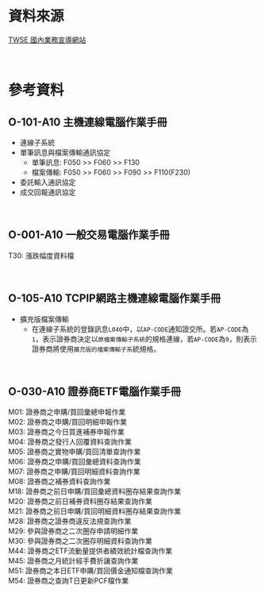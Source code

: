 # 資料來源

[TWSE 國內業務宣導網站](https://dsp.twse.com.tw/)  

<br>

# 參考資料

## O-101-A10 主機連線電腦作業手冊
* 連線子系統
* 單筆訊息與檔案傳輸通訊協定
    - 單筆訊息: F050 >> F060 >> F130
    - 檔案傳輸: F050 >> F060 >> F090 >> F110(F230)
* 委託輸入通訊協定
* 成交回報通訊協定

<br>

## O-001-A10 一般交易電腦作業手冊

T30: 漲跌幅度資料檔

<br>

## O-105-A10 TCPIP網路主機連線電腦作業手冊
* 擴充版檔案傳輸
    - 在連線子系統的登錄訊息`L040`中，以`AP-CODE`通知證交所。若`AP-CODE`為`1`，表示證券商決定以`原檔案傳輸子系統`的規格連線，若`AP-CODE`為`9`，則表示證券商將使用`擴充版的檔案傳輸子系`統規格。

<br>

## O-030-A10 證券商ETF電腦作業手冊

M01: 證券商之申購/買回彙總申報作業  
M02: 證券商之申購/買回明細申報作業  
M03: 證券商之今日買進補券申報作業  
M04: 證券商之發行人回覆資料查詢作業  
M05: 證券商之實物申購/買回清單查詢作業  
M06: 證券商之申購/買回彙總資料查詢作業  
M07: 證券商之申購/買回明細資料查詢作業  
M08: 證券商之補券資料查詢作業  
M18: 證券商之前日申購/買回彙總資料圈存結果查詢作業  
M20: 證券商之前日補券資料圈存結果查詢作業  
M21: 證券商之前日申購/買回明細資料圈存結果查詢作業  
M28: 證券商之證券商違反法規查詢作業  
M29: 參與證券商之二次圈存申請明細作業  
M30: 參與證券商之二次圈存明細資料查詢作業  
M44: 證券商之ETF流動量提供者績效統計檔查詢作業  
M45: 證券商之月統計經手費折讓查詢作業  
M51: 證券商之本日ETF申購/買回價金通知檔查詢作業  
M54: 證券商之查詢T日更新PCF檔作業  

<br>
